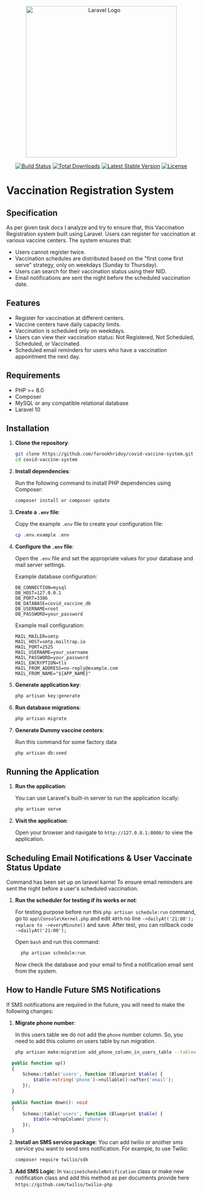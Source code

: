 <p align="center"><a href="https://laravel.com" target="_blank"><img src="https://raw.githubusercontent.com/laravel/art/master/logo-lockup/5%20SVG/2%20CMYK/1%20Full%20Color/laravel-logolockup-cmyk-red.svg" width="400" alt="Laravel Logo"></a></p>

<p align="center">
<a href="https://github.com/laravel/framework/actions"><img src="https://github.com/laravel/framework/workflows/tests/badge.svg" alt="Build Status"></a>
<a href="https://packagist.org/packages/laravel/framework"><img src="https://img.shields.io/packagist/dt/laravel/framework" alt="Total Downloads"></a>
<a href="https://packagist.org/packages/laravel/framework"><img src="https://img.shields.io/packagist/v/laravel/framework" alt="Latest Stable Version"></a>
<a href="https://packagist.org/packages/laravel/framework"><img src="https://img.shields.io/packagist/l/laravel/framework" alt="License"></a>
</p>

# Vaccination Registration System
## Specification
As per given task docs I analyze and try to ensure that, this Vaccination Registration system built using Laravel. Users can register for vaccination at various vaccine centers. The system ensures that:
- Users cannot register twice.
- Vaccination schedules are distributed based on the "first come first serve" strategy, only on weekdays (Sunday to Thursday).
- Users can search for their vaccination status using their NID.
- Email notifications are sent the night before the scheduled vaccination date.

## Features
- Register for vaccination at different centers.
- Vaccine centers have daily capacity limits.
- Vaccination is scheduled only on weekdays.
- Users can view their vaccination status: Not Registered, Not Scheduled, Scheduled, or Vaccinated.
- Scheduled email reminders for users who have a vaccination appointment the next day.

## Requirements
- PHP >= 8.0
- Composer
- MySQL or any compatible relational database
- Laravel 10

## Installation

1. **Clone the repository**:

    ```bash
    git clone https://github.com/farookhridoy/covid-vaccine-system.git
    cd covid-vaccine-system
    ```

2. **Install dependencies**:

   Run the following command to install PHP dependencies using Composer:

    ```bash
    composer install or composer update
    ```

3. **Create a `.env` file**:

   Copy the example `.env` file to create your configuration file:

    ```bash
    cp .env.example .env
    ```

4. **Configure the `.env` file**:

   Open the `.env` file and set the appropriate values for your database and mail server settings.

   Example database configuration:
    ```env
    DB_CONNECTION=mysql
    DB_HOST=127.0.0.1
    DB_PORT=3306
    DB_DATABASE=covid_vaccine_db
    DB_USERNAME=root
    DB_PASSWORD=your_password
    ```

   Example mail configuration:
    ```env
    MAIL_MAILER=smtp
    MAIL_HOST=smtp.mailtrap.io
    MAIL_PORT=2525
    MAIL_USERNAME=your_username
    MAIL_PASSWORD=your_password
    MAIL_ENCRYPTION=tls
    MAIL_FROM_ADDRESS=no-reply@example.com
    MAIL_FROM_NAME="${APP_NAME}"
    ```

5. **Generate application key**:

    ```bash
    php artisan key:generate
    ```

6. **Run database migrations**:

    ```bash
    php artisan migrate
    ```

7. **Generate Dummy vaccine centers**:
    
    Run this command for some factory data 
    ```bash
    php artisan db:seed
    ```

## Running the Application

1. **Run the application**:

   You can use Laravel's built-in server to run the application locally:

    ```bash
    php artisan serve
    ```

2. **Visit the application**:

   Open your browser and navigate to `http://127.0.0.1:8000/` to view the application.

## Scheduling Email Notifications & User Vaccinate Status Update

Command has been set up on laravel karnel To ensure email reminders are sent the night before a user's scheduled vaccination.

1. **Run the scheduler for testing if its works or not**:

   For testing purpose before run this `php artisan schedule:run` command, go to `app\Console\Kernel.php` and edit `40th` no line `->dailyAt('21:00'); replace to ->everyMinute()` and save. After test, you can rollback code `->dailyAt('21:00');`

   Open `bash` and run this command:

    ```bash
      php artisan schedule:run
    ```
   Now check the database and your email to find a notification email sent from the system.

## How to Handle Future SMS Notifications

If SMS notifications are required in the future, you will need to make the following changes: 

1. **Migrate phone number**:

    In this users table we do not add the `phone` number column. So, you need to add this column on users table by run migration.
    ```bash
   php artisan make:migration add_phone_column_in_users_table --table='users'
   ```
   
  ```php
    public function up()
    {
        Schema::table('users', function (Blueprint $table) {
            $table->string('phone')->nullable()->after('email');
        });
    }
    
    public function down(): void
    {
        Schema::table('users', function (Blueprint $table) {
            $table->dropColumn('phone');
        });
    }
   ```
2. **Install an SMS service package**:
    You can add twilio or another sms service you want to send sms notification.
   For example, to use Twilio:
   ```bash
   composer require twilio/sdk

3. **Add SMS Logic**:
    In `VaccineScheduleNotification` class or make new notification class and add this method as per documents provide here `https://github.com/twilio/twilio-php`

